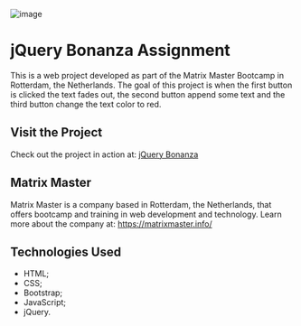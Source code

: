 ![image](https://github.com/francielleabreu/matrix-master-jquery-bonanza/assets/106924001/2d39f772-bc99-4834-97ef-36657fdc82eb)
<!DOCTYPE html>
<html>
<head>
    <meta charset="UTF-8">
</head>
<body>
    <h1>jQuery Bonanza Assignment</h1>
    <p>This is a web project developed as part of the Matrix Master Bootcamp in Rotterdam, the Netherlands. The goal of this project is when the first button is clicked the text fades out, the second button append some text and the third button  change the text color to red.</p>
    <h2>Visit the Project</h2>
    <p>Check out the project in action at: <a href="https://francielleabreu.github.io/matrix-master-jquery-bonanza/">jQuery Bonanza</a></p>
    <h2>Matrix Master</h2>
    <p>Matrix Master is a company based in Rotterdam, the Netherlands, that offers bootcamp and training in web development and technology. Learn more about the company at: <a href="https://matrixmaster.info/">https://matrixmaster.info/</a></p>
    <h2>Technologies Used</h2>
    <ul>
        <li>HTML;</li>
        <li>CSS;</li>
        <li>Bootstrap;</li>
        <li>JavaScript;</li>
        <li>jQuery.</li>
    </ul>
</body>
</html>
